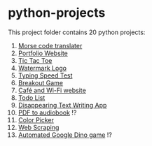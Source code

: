 # python-projects

This project folder contains 20 python projects:

1. [Morse code translater](https://github.com/nkp1111/python-projects/tree/main/1.morse_code_translater)
2. [Portfolio Website](https://github.com/nkp1111/python-projects/tree/main/2.portfolio_website)
3. [Tic Tac Toe](https://github.com/nkp1111/python-projects/tree/main/3.tic_tac_toe)
4. [Watermark Logo](https://github.com/nkp1111/python-projects/tree/main/4.watermark_logo)
5. [Typing Speed Test](https://github.com/nkp1111/python-projects/tree/main/5.typing_speed_test)
6. [Breakout Game](https://github.com/nkp1111/python-projects/tree/main/6.breakout_game)
7. [Café and Wi-Fi website](https://github.com/nkp1111/python-projects/tree/main/7.cafe_and_wifi_website)
8. [Todo List](https://github.com/nkp1111/python-projects/tree/main/8.todo_list)
9. [Disappearing Text Writing App](https://github.com/nkp1111/python-projects/tree/main/9.disappearing_text_writing_app)
10. [PDF to audiobook]() !?
11. [Color Picker](https://github.com/nkp1111/python-projects/tree/main/11.color_picker_from_image)
12. [Web Scraping](https://github.com/nkp1111/python-projects/tree/main/12.web_scraping)
13. [Automated Google Dino game]() !?